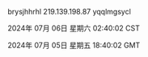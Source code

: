 brysjhhrhl 219.139.198.87 yqqlmgsycl

2024年 07月 06日 星期六 02:40:02 CST

2024年 07月 05日 星期五 18:40:02 GMT
